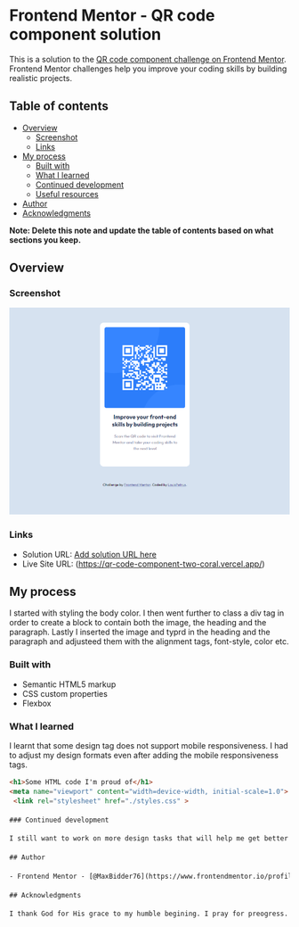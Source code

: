 # Frontend Mentor - QR code component solution

This is a solution to the [QR code component challenge on Frontend Mentor](https://www.frontendmentor.io/challenges/qr-code-component-iux_sIO_H). Frontend Mentor challenges help you improve your coding skills by building realistic projects. 

## Table of contents

- [Overview](#overview)
  - [Screenshot](#screenshot)
  - [Links](#links)
- [My process](#my-process)
  - [Built with](#built-with)
  - [What I learned](#what-i-learned)
  - [Continued development](#continued-development)
  - [Useful resources](#useful-resources)
- [Author](#author)
- [Acknowledgments](#acknowledgments)

**Note: Delete this note and update the table of contents based on what sections you keep.**

## Overview

### Screenshot

![](./images/screenRec.png)

### Links

- Solution URL: [Add solution URL here](https://your-solution-url.com)
- Live Site URL: (https://qr-code-component-two-coral.vercel.app/)

## My process
I started with styling the body color. I then went further to class a div tag in order to create a block to contain both the image, the heading and the paragraph. Lastly I inserted the image and typrd in the heading and the paragraph and adjusteed them with the alignment tags, font-style, color etc.
### Built with

- Semantic HTML5 markup
- CSS custom properties
- Flexbox

### What I learned

I learnt that some design tag does not support mobile responsiveness. I had to adjust my design formats even after adding the mobile responsiveness tags.

```html
<h1>Some HTML code I'm proud of</h1>
<meta name="viewport" content="width=device-width, initial-scale=1.0"> <!-- displays site properly based on user's device -->
 <link rel="stylesheet" href="./styles.css" >

### Continued development

I still want to work on more design tasks that will help me get better in making my designs mobile responsive.

## Author

- Frontend Mentor - [@MaxBidder76](https://www.frontendmentor.io/profile/MaxBidder76)

## Acknowledgments

I thank God for His grace to my humble begining. I pray for preogress.
